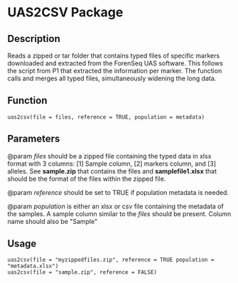 # UAS2CSV Package

## Description
Reads a zipped or tar folder that contains typed files of specific markers downloaded and extracted from the ForenSeq UAS software. 
This follows the script from P1 that extracted the information per marker. The function calls and merges all typed files, simultaneously widening the long data.

## Function
```
uas2csv(file = files, reference = TRUE, population = metadata)
```

## Parameters
@param *files* should be a zipped file containing the typed data in xlsx format with 3 columns: [1] Sample column, [2] markers column, and [3] alleles. See **sample.zip** that contains the files and **samplefile1.xlsx** that should be the format of the files within the zipped file.

@param *reference* should be set to TRUE if population metadata is needed.

@param *population* is either an xlsx or csv file containing the metadata of the samples. A sample column similar to the *files* should be present. Column name should also be "Sample"

## Usage
```
uas2csv(file = "myzippedfiles.zip", reference = TRUE population = "metadata.xlsx")
uas2csv(file = "sample.zip", reference = FALSE)
```
